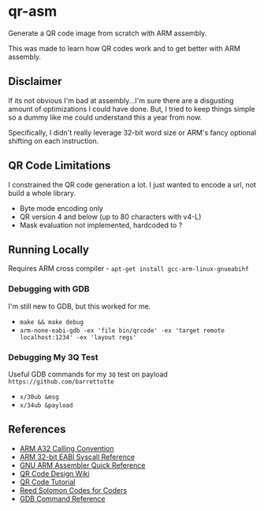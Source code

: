 # qr-asm

Generate a QR code image from scratch with ARM assembly.

This was made to learn how QR codes work and to get better with ARM assembly.

## Disclaimer

If its not obvious I'm bad at assembly...I'm sure there are a disgusting amount of optimizations I could have done. 
But, I tried to keep things simple so a dummy like me could understand this a year from now.

Specifically, I didn't really leverage 32-bit word size or ARM's fancy optional shifting on each instruction.

## QR Code Limitations

I constrained the QR code generation a lot. I just wanted to encode a url, not build a whole library.

- Byte mode encoding only
- QR version 4 and below (up to 80 characters with v4-L)
- Mask evaluation not implemented, hardcoded to ?

## Running Locally

Requires ARM cross compiler - `apt-get install gcc-arm-linux-gnueabihf`

### Debugging with GDB

I'm still new to GDB, but this worked for me.

- `make && make debug`
- `arm-none-eabi-gdb -ex 'file bin/qrcode' -ex 'target remote localhost:1234' -ex 'layout regs'`

### Debugging My 3Q Test

Useful GDB commands for my `3Q` test on payload `https://github.com/barrettotte`

- `x/30ub &msg`
- `x/34ub &payload`

## References

- [ARM A32 Calling Convention](https://en.wikipedia.org/wiki/Calling_convention#ARM_(A32))
- [ARM 32-bit EABI Syscall Reference](https://chromium.googlesource.com/chromiumos/docs/+/master/constants/syscalls.md#arm-32_bit_EABI)
- [GNU ARM Assembler Quick Reference](https://www.ic.unicamp.br/~celio/mc404-2014/docs/gnu-arm-directives.pdf)
- [QR Code Design Wiki](https://en.wikipedia.org/wiki/QR_code#Design)
- [QR Code Tutorial](https://www.thonky.com/qr-code-tutorial/)
- [Reed Solomon Codes for Coders](https://en.wikiversity.org/wiki/Reed%E2%80%93Solomon_codes_for_coders)
- [GDB Command Reference](https://visualgdb.com/gdbreference/commands/x)
